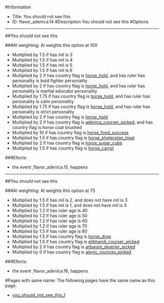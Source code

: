 #Information
 - Title: You should not see this
 - ID: flavor_adenica.14
#Description
You should not see this
#Options

___
##You should not see this

###AI weighting:
AI weights this option at 100
 - Multiplied by 1.5 if has mil is 3
 - Multiplied by 1.5 if has mil is 4
 - Multiplied by 1.5 if has mil is 5
 - Multiplied by 1.5 if has mil is 6
 - Multiplied by 2 if has country flag is [horse_hold](../flags/horse_hold.md), and  has ruler has personality is bold fighter personality
 - Multiplied by 2 if has country flag is [horse_hold](../flags/horse_hold.md), and  has ruler has personality is martial educator personality
 - Multiplied by 1.75 if has country flag is [horse_hold](../flags/horse_hold.md), and  has ruler has personality is calm personality
 - Multiplied by 1.75 if has country flag is [horse_hold](../flags/horse_hold.md), and  has ruler has personality is strict personality
 - Multiplied by 2 if has country flag is [horse_hold](../flags/horse_hold.md)
 - Multiplied by 2 if has country flag is [adenica_courser_picked](../flags/adenica_courser_picked.md), and  has country flag is horse coat brushed
 - Multiplied by 10 if has country flag is [horse_food_success](../flags/horse_food_success.md)
 - Multiplied by 1.5 if has country flag is [horse_kheteratan_treat](../flags/horse_kheteratan_treat.md)
 - Multiplied by 2 if has country flag is [horse_sugar_cube](../flags/horse_sugar_cube.md)
 - Multiplied by 1.5 if has country flag is [horse_carrot](../flags/horse_carrot.md)


###Efects:<ul><li>the event ˻flavor_adenica.15˼ happens</li></ul>

___
##You should not see this

###AI weighting:
AI weights this option at 75
 - Multiplied by 1.5 if has mil is 2, and does not have mil is 3
 - Multiplied by 1.5 if has mil is 1, and does not have mil is 3
 - Multiplied by 1.2 if has ruler age is 40
 - Multiplied by 1.2 if has ruler age is 50
 - Multiplied by 1.2 if has ruler age is 60
 - Multiplied by 1.2 if has ruler age is 70
 - Multiplied by 1.5 if has ruler age is 80
 - Multiplied by 1.5 if has country flag is [horse_drop](../flags/horse_drop.md)
 - Multiplied by 1.5 if has country flag is [elikhandi_courser_picked](../flags/elikhandi_courser_picked.md)
 - Multiplied by 2 if has country flag is [arbarani_destrier_picked](../flags/arbarani_destrier_picked.md)
 - Multiplied by 0 if has country flag is [alenic_rouncey_picked](../flags/alenic_rouncey_picked.md)


###Efects:<ul><li>the event ˻flavor_adenica.16˼ happens</li></ul>


#Pages with same name:
The following pages have the same name as this page:
 - [you_should_not_see_this_1](you_should_not_see_this_1.md)
